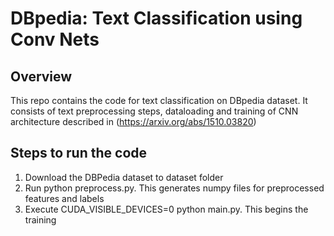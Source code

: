 # DBpedia: Text Classification using Conv Nets

## Overview
This repo contains the code for text classification on DBpedia dataset.
It consists of text preprocessing steps, dataloading and training of CNN architecture
described in (https://arxiv.org/abs/1510.03820)

## Steps to run the code

1. Download the DBPedia dataset to dataset folder
2. Run python preprocess.py. This generates numpy files for preprocessed features and labels
3. Execute CUDA_VISIBLE_DEVICES=0 python main.py. This begins the training
